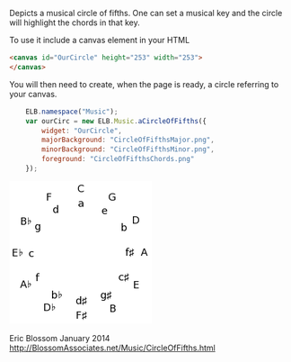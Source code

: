 Depicts a musical circle of fifths.
One can set a musical key and the circle will highlight the chords in that key.

To use it include a canvas element in your HTML

```html
<canvas id="OurCircle" height="253" width="253">
</canvas>
```

You will then need to create,
when the page is ready,
a circle referring to your canvas.

```javascript
    ELB.namespace("Music");
    var ourCirc = new ELB.Music.aCircleOfFifths({
        widget: "OurCircle",
        majorBackground: "CircleOfFifthsMajor.png",
        minorBackground: "CircleOfFifthsMinor.png",
        foreground: "CircleOfFifthsChords.png"
    });
```

![](CircleOfFifthsChords.png)

Eric Blossom January 2014
http://BlossomAssociates.net/Music/CircleOfFifths.html

